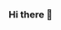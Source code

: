 ### Hi there 👋

<!--
- 🔭 Estoy trabajando en hacer bots de Discord
- 🌱 Estoy aprendiendo React Native
-->
